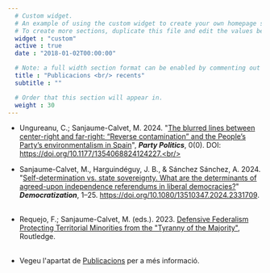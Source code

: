 ```yaml
---
  # Custom widget.
  # An example of using the custom widget to create your own homepage section.
  # To create more sections, duplicate this file and edit the values below as desired.
  widget : "custom"
  active : true
  date : "2018-01-02T00:00:00"

  # Note: a full width section format can be enabled by commenting out the `title` and `subtitle` with a `#`.
  title : "Publicacions <br/> recents"
  subtitle : ""

  # Order that this section will appear in.
  weight : 30
---
```


* Ungureanu, C.; Sanjaume-Calvet, M. 2024. "[The blurred lines between center-right and far-right: “Reverse contamination” and the People’s Party’s environmentalism in Spain](https://journals.sagepub.com/doi/10.1177/13540688241242275)", ***Party Politics***, 0(0). DOI: https://doi.org/10.1177/1354068824124227.<br/><br/>

* Sanjaume-Calvet, M., Harguindéguy, J. B., & Sánchez Sánchez, A. 2024. "[Self-determination vs. state sovereignty. What are the determinants of agreed-upon independence referendums in liberal democracies?](https://www.tandfonline.com/doi/full/10.1080/13510347.2024.2331709)" ***Democratization***, 1–25. https://doi.org/10.1080/13510347.2024.2331709. <br/><br/>


* Requejo, F.; Sanjaume-Calvet, M. (eds.). 2023. [Defensive Federalism Protecting Territorial Minorities from the "Tyranny of the Majority"](https://www.routledge.com/Defensive-Federalism-Protecting-Territorial-Minorities-from-the-Tyranny/Requejo-Sanjaume-Calvet/p/book/9781032281964), Routledge.<br/><br/> 


* Vegeu l'apartat de [Publicacions](/Publications/) per a més informació.<br/><br/>

